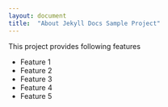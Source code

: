 ```yaml
---
layout: document
title:  "About Jekyll Docs Sample Project"
---
```

This project provides following features
<ul class="posts">
    <li>Feature 1</li>
    <li>Feature 2</li>
    <li>Feature 3</li>
    <li>Feature 4</li>
        <li>Feature 5</li>

</ul>